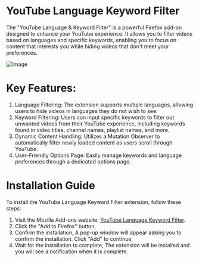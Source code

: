 # YouTube Language Keyword Filter

The "YouTube Language & Keyword Filter" is a powerful Firefox add-on designed to enhance your YouTube experience. It allows you to filter videos based on languages and specific keywords, enabling you to focus on content that interests you while hiding videos that don't meet your preferences.

![Image](https://github.com/user-attachments/assets/db8c797b-2de1-4453-b6e2-e3d3bbb908d1)

# Key Features:
1. Language Filtering: The extension supports multiple languages, allowing users to hide videos in languages they do not wish to see.
2. Keyword Filtering: Users can input specific keywords to filter out unwanted videos from their YouTube experience, including keywords found in video titles, channel names, playlist names, and more.
3. Dynamic Content Handling: Utilizes a Mutation Observer to automatically filter newly loaded content as users scroll through YouTube.
4. User-Friendly Options Page: Easily manage keywords and language preferences through a dedicated options page.

# Installation Guide

To install the YouTube Language Keyword Filter extension, follow these steps:

1. Visit the Mozilla Add-ons website: [YouTube Language Keyword Filter](https://addons.mozilla.org/en-US/firefox/addon/youtube-language-filter/).
2. Click the "Add to Firefox" button,
3. Confirm the installation, A pop-up window will appear asking you to confirm the installation. Click "Add" to continue,
4. Wait for the installation to complete, The extension will be installed and you will see a notification when it is complete.

